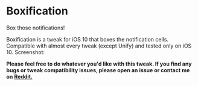 # Boxification
Box those notifications!

Boxification is a tweak for iOS 10 that boxes the notification cells. Compatible with almost every tweak (except Unify) and tested only on iOS 10. Screenshot:

**Please feel free to do whatever you'd like with this tweak. If you find any bugs or tweak compatibility issues, please open an issue or contact me on [Reddit.](https://reddit.com/u/nathanaccidentally)**
